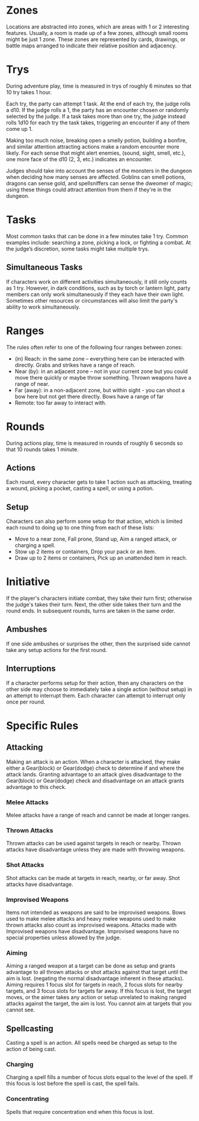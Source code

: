 # Zones
Locations are abstracted into zones, which are areas with 1 or 2 interesting features. Usually, a room is made up of a few zones, although small rooms might be just 1 zone. These zones are represented by cards, drawings, or battle maps arranged to indicate their relative position and adjacency.

# Trys
During adventure play, time is measured in trys of roughly 6 minutes so that 10 try takes 1 hour. 

Each try, the party can attempt 1 task.  At the end of each try, the judge rolls a d10. If the judge rolls a 1, the party has an encounter chosen or randomly selected by the judge. If a task takes more than one try, the judge instead rolls 1d10 for each try the task takes, triggering an encounter if any of them come up 1.

Making too much noise, breaking open a smelly potion, building a bonfire, and similar attention attracting actions make a random encounter more likely. For each sense that might alert enemies, (sound, sight, smell, etc.), one more face of the d10 (2, 3, etc.) indicates an encounter. 

Judges should take into account the senses of the monsters in the dungeon when deciding how many senses are affected. Goblins can smell potions, dragons can sense gold, and spellsniffers can sense the dweomer of magic; using these things could attract attention from them if they're in the dungeon.

# Tasks
Most common tasks that can be done in a few minutes take 1 try. Common examples include: searching a zone, picking a lock, or fighting a combat. At the judge’s discretion, some tasks might take multiple trys.

## Simultaneous Tasks
If characters work on different activities simultaneously, it still only counts as 1 try. However, in dark conditions, such as by torch or lantern light, party members can only work simultaneously if they each have their own light. Sometimes other resources or circumstances will also limit the party's ability to work simultaneously.

# Ranges
The rules often refer to one of the following four ranges between zones:
* (in) Reach: in the same zone – everything here can be interacted with directly. Grabs and strikes have a range of reach.
* Near (by): in an adjacent zone – not in your current zone but you could move there quickly or maybe throw something. Thrown weapons have a range of near.
* Far (away): in a non-adjacent zone, but within sight - you can shoot a bow here but not get there directly. Bows have a range of far
* Remote: too far away to interact with.

# Rounds
During actions play, time is measured in rounds of roughly 6 seconds so that 10 rounds takes 1 minute.

## Actions
Each round, every character gets to take 1 action such as attacking, treating a wound, picking a pocket, casting a spell, or using a potion.

## Setup
Characters can also perform some setup for that action, which is limited each round to doing up to one thing from each of these lists:
* Move to a near zone, Fall prone, Stand up, Aim a ranged attack, or charging a spell.
* Stow up 2 items or containers, Drop your pack or an item.
* Draw up to 2 items or containers, Pick up an unattended item in reach.

# Initiative
If the player's characters initiate combat, they take their turn first; otherwise the judge's takes their turn. Next, the other side takes their turn and the round ends. In subsequent rounds, turns are taken in the same order.

## Ambushes
If one side ambushes or surprises the other, then the surprised side cannot take any setup actions for the first round.

## Interruptions
If a character performs setup for their action, then any characters on the other side may choose to immediately take a single action (without setup) in an attempt to interrupt them. Each character can attempt to interrupt only once per round.

# Specific Rules

## Attacking
Making an attack is an action. When a character is attacked, they make either a Gear(block) or Gear(dodge) check to determine if and where the attack lands. Granting advantage to an attack gives disadvantage to the Gear(block) or Gear(dodge) check and disadvantage on an attack grants advantage to this check.

### Melee Attacks
Melee attacks have a range of reach and cannot be made at longer ranges.

### Thrown Attacks
Thrown attacks can be used against targets in reach or nearby. Thrown attacks have disadvantage unless they are made with throwing weapons.

### Shot Attacks
Shot attacks can be made at targets in reach, nearby, or far away. Shot attacks have disadvantage.

### Improvised Weapons
Items not intended as weapons are said to be improvised weapons.  Bows used to make melee attacks and heavy melee weapons used to make thrown attacks also count as improvised weapons. Attacks made with Improvised weapons have disadvantage. Improvised weapons have no special properties unless allowed by the judge.

### Aiming
Aiming a ranged weapon at a target can be done as setup and grants advantage to all thrown attacks or shot attacks against that target until the aim is lost. (negating the normal disadvantage inherent in these attacks). Aiming requires 1 focus slot for targets in reach, 2 focus slots for nearby targets, and 3 focus slots for targets far away. If this focus is lost, the target moves, or the aimer takes any action or setup unrelated to making ranged attacks against the target, the aim is lost. You cannot aim at targets that you cannot see.

## Spellcasting
Casting a spell is an action. All spells need be charged as setup to the action of being cast.

### Charging 
Charging a spell fills a number of focus slots equal to the level of the spell. If this focus is lost before the spell is cast, the spell fails. 

### Concentrating 
Spells that require concentration end when this focus is lost.

